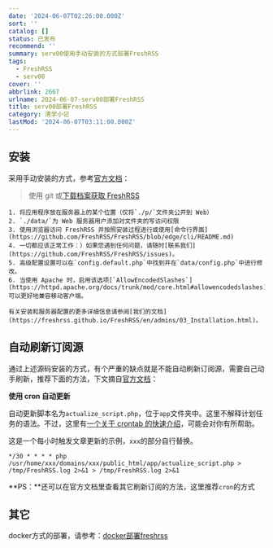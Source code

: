 ```yaml
---
date: '2024-06-07T02:26:00.000Z'
sort: ''
catalog: []
status: 已发布
recommend: ''
summary: serv00使用手动安装的方式部署FreshRSS
tags:
  - FreshRSS
  - serv00
cover: ''
abbrlink: 2667
urlname: 2024-06-07-serv00部署FreshRSS
title: serv00部署FreshRSS
category: 清学小记
lastMod: '2024-06-07T03:11:00.000Z'
---
```


## 安装


采用手动安装的方式，参考[官方文档](https://github.com/FreshRSS/FreshRSS?tab=readme-ov-file#manual-install)：


> 使用 git 或[下载档案获取 FreshRSS](https://github.com/FreshRSS/FreshRSS/archive/latest.zip)

	1. 将应用程序放在服务器上的某个位置（仅将`./p/`文件夹公开到 Web）
	2. `./data/`为 Web 服务器用户添加对文件夹的写访问权限
	3. 使用浏览器访问 FreshRSS 并按照安装过程进行或使用[命令行界面](https://github.com/FreshRSS/FreshRSS/blob/edge/cli/README.md)
	4. 一切都应该正常工作：）如果您遇到任何问题，请随时[联系我们](https://github.com/FreshRSS/FreshRSS/issues)。
	5. 高级配置设置可以在`config.default.php`中找到并在`data/config.php`中进行修改。
	6. 当使用 Apache 时，启用该选项[`AllowEncodedSlashes`](https://httpd.apache.org/docs/trunk/mod/core.html#allowencodedslashes)可以更好地兼容移动客户端。

	有关安装和服务器配置的更多详细信息请参阅[我们的文档](https://freshrss.github.io/FreshRSS/en/admins/03_Installation.html)。


## 自动刷新订阅源


通过上述源码安装的方式，有个严重的缺点就是不能自动刷新订阅源，需要自己动手刷新，推荐下面的方法，下文摘自[官方文档](https://freshrss.github.io/FreshRSS/en/users/09_refreshing_feeds.html#automatic-update-with-cron)：


**使用 cron 自动更新**


自动更新脚本名为`actualize_script.php`，位于`app`文件夹中。这里不解释计划任务的语法。不过，这里有[一个关于 crontab 的快速介绍](http://www.adminschoice.com/crontab-quick-reference/)，可能会对你有所帮助。


这是一个每小时触发文章更新的示例，`xxx`的部分自行替换。


```text
*/30 * * * * php /usr/home/xxx/domains/xxx/public_html/app/actualize_script.php > /tmp/FreshRSS.log 2>&1 > /tmp/FreshRSS.log 2>&1
```


**PS：**还可以在官方文档里查看其它刷新订阅的方法，这里推荐`cron`的方式


## 其它


docker方式的部署，请参考：[docker部署freshrss](https://www.bmqy.net/2648.html)

